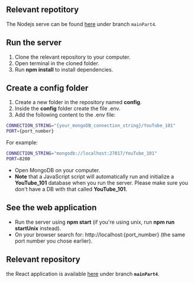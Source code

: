 ## Relevant repotitory
 The Nodejs serve can be found [here](https://github.com/maayanzahavi/WebPart2.git) under branch `mainPart4`.

## Run the server
1. Clone the relevant repository to your computer.
2. Open terminal in the cloned folder.
3. Run __npm install__ to install dependencies.

## Create a config folder
1. Create a new folder in the repository named __config__.
2. Inside the __config__ folder create the file .env.
3. Add the following content to the .env file:
  ```bash
  CONNECTION_STRING="{your_mongoDB_connection_string}/YouTube_101"
  PORT={port_number}
  ```
  For example:
  ```bash
  CONNECTION_STRING="mongodb://localhost:27017/YouTube_101"
  PORT=8200
  ```

* Open MongoDB on your computer.
* __Note__ that a JavaScript script will automatically run and initialize a __YouTube_101__ database when you run the server. Please make sure you don't have a DB with that called __YouTube_101__.

## See the web application
* Run the server using __npm start__ (if you're using unix, run __npm run startUnix__ instead).
* On your browser search for: http://localhost:{port_number} (the same port number you chose earlier).
## Relevant repository
the React application is available [here](https://github.com/maayanzahavi/WebPart2-React.git) under branch __`mainPart4`__.
